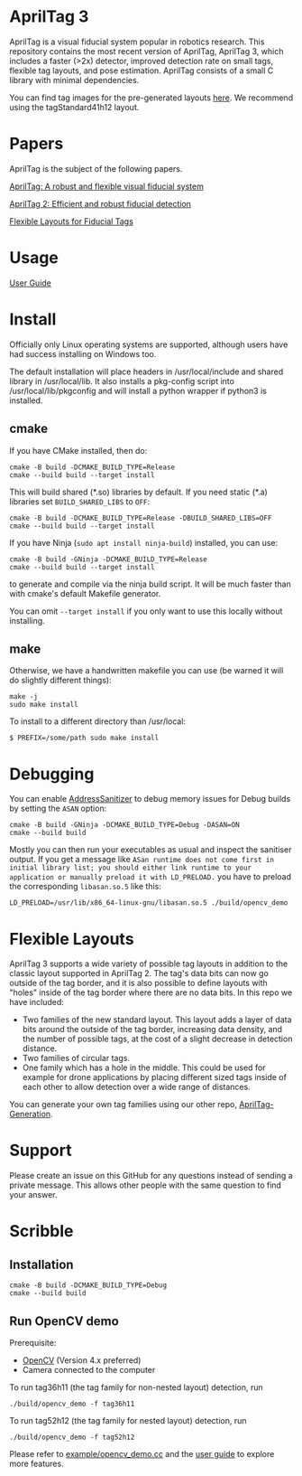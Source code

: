 AprilTag 3
==========
AprilTag is a visual fiducial system popular in robotics research. This repository contains the most recent version of AprilTag, AprilTag 3, which includes a faster (>2x) detector, improved detection rate on small tags, flexible tag layouts, and pose estimation. AprilTag consists of a small C library with minimal dependencies.

You can find tag images for the pre-generated layouts [here](https://github.com/AprilRobotics/apriltag-imgs). We recommend using the tagStandard41h12 layout.

Papers
======
AprilTag is the subject of the following papers.

[AprilTag: A robust and flexible visual fiducial system](https://april.eecs.umich.edu/papers/details.php?name=olson2011tags)

[AprilTag 2: Efficient and robust fiducial detection](https://april.eecs.umich.edu/papers/details.php?name=wang2016iros)

[Flexible Layouts for Fiducial Tags](https://april.eecs.umich.edu/papers/details.php?name=krogius2019iros)



Usage
=====
[User Guide](https://github.com/AprilRobotics/apriltag/wiki/AprilTag-User-Guide)

Install
=======

Officially only Linux operating systems are supported, although users have had success installing on Windows too.

The default installation will place headers in /usr/local/include and shared library in /usr/local/lib. It also installs a pkg-config script into /usr/local/lib/pkgconfig and will install a python wrapper if python3 is installed.

## cmake
If you have CMake installed, then do:
```
cmake -B build -DCMAKE_BUILD_TYPE=Release
cmake --build build --target install
```
This will build shared (\*.so) libraries by default. If you need static (\*.a) libraries set `BUILD_SHARED_LIBS` to `OFF`:
```
cmake -B build -DCMAKE_BUILD_TYPE=Release -DBUILD_SHARED_LIBS=OFF
cmake --build build --target install
```

If you have Ninja (`sudo apt install ninja-build`) installed, you can use:
```
cmake -B build -GNinja -DCMAKE_BUILD_TYPE=Release
cmake --build build --target install
```
to generate and compile via the ninja build script. It will be much faster than with cmake's default Makefile generator.

You can omit `--target install` if you only want to use this locally without installing.

## make
Otherwise, we have a handwritten makefile you can use (be warned it will do slightly different things):
```
make -j
sudo make install
```

To install to a different directory than /usr/local:

    $ PREFIX=/some/path sudo make install

Debugging
=========

You can enable [AddressSanitizer](https://clang.llvm.org/docs/AddressSanitizer.html) to debug memory issues for Debug builds by setting the `ASAN` option:
```
cmake -B build -GNinja -DCMAKE_BUILD_TYPE=Debug -DASAN=ON
cmake --build build
```

Mostly you can then run your executables as usual and inspect the sanitiser output. If you get a message like `ASan runtime does not come first in initial library list; you should either link runtime to your application or manually preload it with LD_PRELOAD.` you have to preload the corresponding `libasan.so.5` like this:
```
LD_PRELOAD=/usr/lib/x86_64-linux-gnu/libasan.so.5 ./build/opencv_demo
```

Flexible Layouts
================
AprilTag 3 supports a wide variety of possible tag layouts in addition to the classic layout supported in AprilTag 2. The tag's data bits can now go outside of the tag border, and it is also possible to define layouts with "holes" inside of the tag border where there are no data bits. In this repo we have included:

* Two families of the new standard layout. This layout adds a layer of data bits around the outside of the tag border, increasing data density, and the number of possible tags, at the cost of a slight decrease in detection distance.
* Two families of circular tags.
* One family which has a hole in the middle. This could be used for example for drone applications by placing different sized tags inside of each other to allow detection over a wide range of distances.

You can generate your own tag families using our other repo, [AprilTag-Generation](https://github.com/AprilRobotics/apriltag-generation).


Support
=======
Please create an issue on this GitHub for any questions instead of sending a private message. This allows other people with the same question to find your answer.

Scribble
=======

## Installation
```
cmake -B build -DCMAKE_BUILD_TYPE=Debug
cmake --build build
```

## Run OpenCV demo
Prerequisite: 
- [OpenCV](https://opencv.org/) (Version 4.x preferred)
- Camera connected to the computer

To run tag36h11 (the tag family for non-nested layout) detection, run
```
./build/opencv_demo -f tag36h11
```

To run tag52h12 (the tag family for nested layout) detection, run
```
./build/opencv_demo -f tag52h12
```

Please refer to [example/opencv_demo.cc](example/opencv_demo.cc) and the [user guide](https://github.com/AprilRobotics/apriltag/wiki/AprilTag-User-Guide) to explore more features.